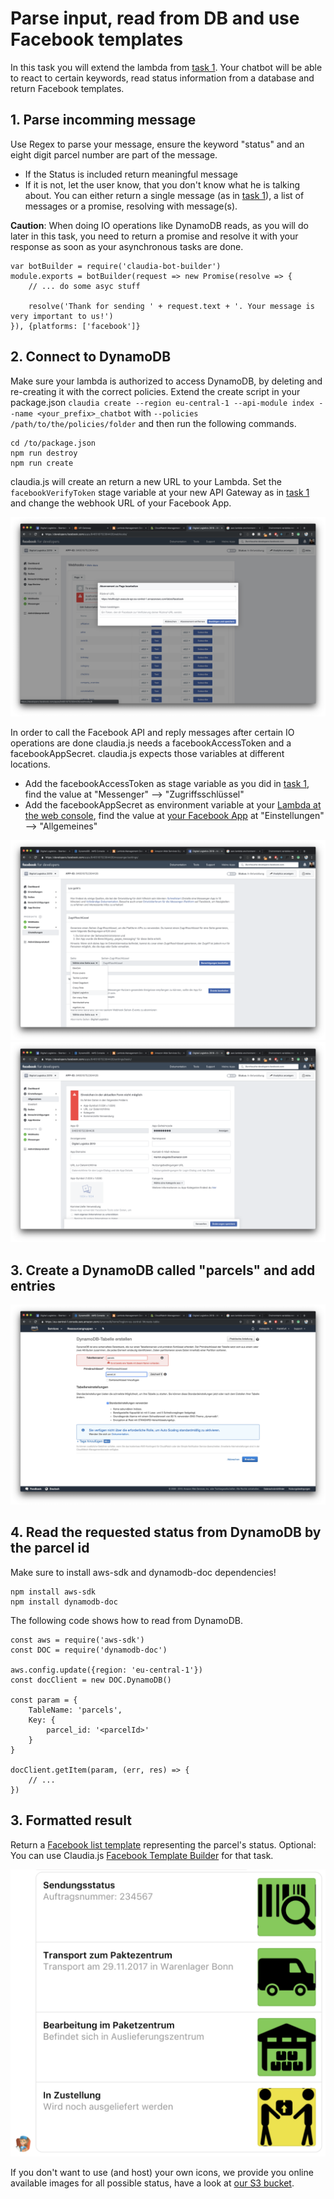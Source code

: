 # Parse input, read from DB and use Facebook templates

In this task you will extend the lambda from [task 1](../01_build_hello_world_chatbot). Your chatbot will be able to react to certain keywords, read status information from a database and return Facebook templates.

## 1. Parse incomming message

Use Regex to parse your message, ensure the keyword "status" and an eight digit parcel number are part of the message. 
* If the Status is included return meaningful message
* If it is not, let the user know, that you don't know what he is talking about. 
You can either return a single message (as in [task 1](../01_build_hello_world_chatbot)), a list of messages or a promise, resolving with message(s). 

**Caution**: When doing IO operations like DynamoDB reads, as you will do later in this task, you need to return a promise and resolve it with your response as soon as your asynchronous tasks are done.

```
var botBuilder = require('claudia-bot-builder')
module.exports = botBuilder(request => new Promise(resolve => {
    // ... do some asyc stuff

    resolve('Thank for sending ' + request.text + '. Your message is very important to us!')
}), {platforms: ['facebook']}
```

## 2. Connect to DynamoDB

Make sure your lambda is authorized to access DynamoDB, by deleting and re-creating it with the correct policies. Extend the create script in your package.json `claudia create --region eu-central-1 --api-module index --name <your_prefix>_chatbot` with `--policies /path/to/the/policies/folder` and then run the following commands.

```
cd /to/package.json
npm run destroy
npm run create
```

claudia.js will create an return a new URL to your Lambda. Set the `facebookVerifyToken` stage variable at your new API Gateway as in [task 1](../01_build_hello_world_chatbot) and change the webhook URL of your Facebook App.

![](images/change_webhook.png)

In order to call the Facebook API and reply messages after certain IO operations are done claudia.js needs a facebookAccessToken and a facebookAppSecret. claudia.js expects those variables at different locations. 
* Add the facebookAccessToken as stage variable as you did in [task 1](../01_build_hello_world_chatbot), find the value at "Messenger" --> "Zugriffsschlüssel"
* Add the facebookAppSecret as environment variable at your [Lambda at the web console](https://eu-central-1.console.aws.amazon.com/lambda/home?region=eu-central-1#/functions), find the value at [your Facebook App](developers.facebook.com) at "Einstellungen" --> "Allgemeines"

![](images/token.png)
![](images/secret.png)

## 3. Create a DynamoDB called "parcels" and add entries

![](images/dynamo_db.png)

## 4. Read the requested status from DynamoDB by the parcel id

Make sure to install aws-sdk and dynamodb-doc dependencies!

```
npm install aws-sdk
npm install dynamodb-doc
```

The following code shows how to read from DynamoDB.

```
const aws = require('aws-sdk')
const DOC = require('dynamodb-doc')

aws.config.update({region: 'eu-central-1'})
const docClient = new DOC.DynamoDB()

const param = {
    TableName: 'parcels',
    Key: {
        parcel_id: '<parcelId>'
    }
}

docClient.getItem(param, (err, res) => {
    // ...
})
```

## 3. Formatted result

Return a [Facebook list template](https://developers.facebook.com/docs/messenger-platform/send-messages/template/list) representing the parcel's status. Optional: You can use Claudia.js [Facebook Template Builder](https://github.com/claudiajs/claudia-bot-builder/blob/master/docs/FB_TEMPLATE_MESSAGE_BUILDER.md) for that task.

![Facebook list template](./images/facebook_list_template.png)

If you don't want to use (and host) your own icons, we provide you online available images for all possible status, have a look at [our S3 bucket](https://s3.console.aws.amazon.com/s3/buckets/digital-logistic-web/?region=eu-central-1&tab=overview).
